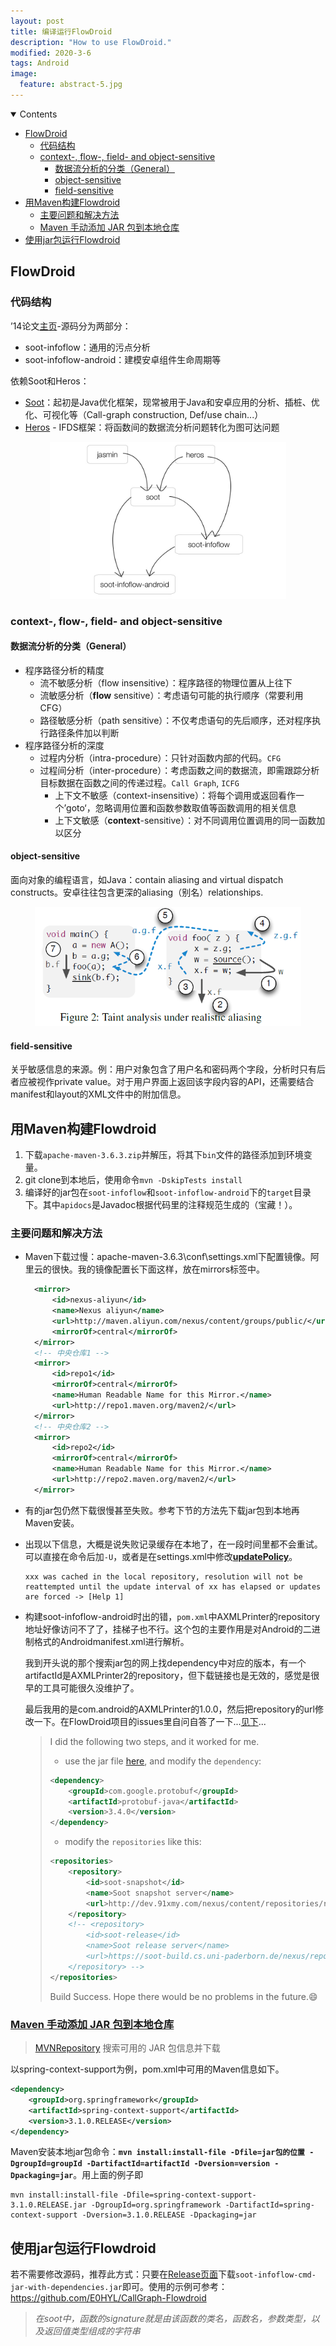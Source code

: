 ```yaml
---
layout: post
title: 编译运行FlowDroid
description: "How to use FlowDroid."
modified: 2020-3-6
tags: Android
image:
  feature: abstract-5.jpg
---
```

<details open><!-- 可选open -->
<summary>Contents</summary>
<div markdown="1">
<!-- TOC -->

- [FlowDroid](#flowdroid)
    - [代码结构](#代码结构)
    - [context-, flow-, field- and object-sensitive](#context--flow--field--and-object-sensitive)
        - [数据流分析的分类（General）](#数据流分析的分类general)
        - [object-sensitive](#object-sensitive)
        - [field-sensitive](#field-sensitive)
- [用Maven构建Flowdroid](#用maven构建flowdroid)
    - [主要问题和解决方法](#主要问题和解决方法)
    - [Maven 手动添加 JAR 包到本地仓库](#maven-手动添加-jar-包到本地仓库)
- [使用jar包运行Flowdroid](#使用jar包运行flowdroid)

<!-- /TOC -->
</div>
</details>

## FlowDroid

### 代码结构

’14论文[主页](https://blogs.uni-paderborn.de/sse/tools/flowdroid/)-源码分为两部分：

- soot-infoflow：通用的污点分析
- soot-infoflow-android：建模安卓组件生命周期等

依赖Soot和Heros：

* [Soot](https://sable.github.io/soot)：起初是Java优化框架，现常被用于Java和安卓应用的分析、插桩、优化、可视化等（Call-graph construction, Def/use chain...）
* [Heros](https://sable.github.io/heros) - IFDS框架：将函数间的数据流分析问题转化为图可达问题

<!--more-->

<p style="text-align:center"><img src="../images/flowdroid.jpg" style="zoom: 40%;" /></p>

### context-, flow-, field- and object-sensitive

#### 数据流分析的分类（General）
* 程序路径分析的精度
	* 流不敏感分析（flow insensitive）：程序路径的物理位置从上往下
	* 流敏感分析（**flow** sensitive）：考虑语句可能的执行顺序（常要利用CFG）
	* 路径敏感分析（path sensitive）：不仅考虑语句的先后顺序，还对程序执行路径条件加以判断
* 程序路径分析的深度
	* 过程内分析（intra-procedure）：只针对函数内部的代码。`CFG`
	* 过程间分析（inter-procedure）：考虑函数之间的数据流，即需跟踪分析目标数据在函数之间的传递过程。`Call Graph`, `ICFG`
		* 上下文不敏感（context-insensitive）：将每个调用或返回看作一个’goto‘，忽略调用位置和函数参数取值等函数调用的相关信息
		* 上下文敏感（**context**-sensitive）：对不同调用位置调用的同一函数加以区分

#### object-sensitive

面向对象的编程语言，如Java：contain aliasing and virtual dispatch constructs。安卓往往包含更深的aliasing（别名）relationships.

<p style="text-align:center"><img src="../images/aliasing.png" style="zoom: 67%;" /></p>

#### field-sensitive

关乎敏感信息的来源。例：用户对象包含了用户名和密码两个字段，分析时只有后者应被视作private value。对于用户界面上返回该字段内容的API，还需要结合manifest和layout的XML文件中的附加信息。

## 用Maven构建Flowdroid

1. 下载`apache-maven-3.6.3.zip`并解压，将其下`bin`文件的路径添加到环境变量。
2. git clone到本地后，使用命令`mvn -DskipTests install`
3. 编译好的jar包在`soot-infoflow`和`soot-infoflow-android`下的`target`目录下。其中`apidocs`是Javadoc根据代码里的注释规范生成的（宝藏！）。

### 主要问题和解决方法

- Maven下载过慢：apache-maven-3.6.3\conf\settings.xml下配置镜像。阿里云的很快。我的镜像配置长下面这样，放在mirrors标签中。

  ```xml
    <mirror>
        <id>nexus-aliyun</id>
        <name>Nexus aliyun</name>
        <url>http://maven.aliyun.com/nexus/content/groups/public/</url>
        <mirrorOf>central</mirrorOf>
    </mirror>
    <!-- 中央仓库1 -->
    <mirror>
        <id>repo1</id>
        <mirrorOf>central</mirrorOf>
        <name>Human Readable Name for this Mirror.</name>
        <url>http://repo1.maven.org/maven2/</url>
    </mirror>
    <!-- 中央仓库2 -->
    <mirror>
        <id>repo2</id>
        <mirrorOf>central</mirrorOf>
        <name>Human Readable Name for this Mirror.</name>
        <url>http://repo2.maven.org/maven2/</url>
    </mirror>
  ```

- 有的jar包仍然下载很慢甚至失败。参考下节的方法先下载jar包到本地再Maven安装。

- 出现以下信息，大概是说失败记录缓存在本地了，在一段时间里都不会重试。可以直接在命令后加`-U`，或者是在settings.xml中修改[**updatePolicy**](https://stackoverflow.com/questions/4856307/when-maven-says-resolution-will-not-be-reattempted-until-the-update-interval-of)。

  ```shell
  xxx was cached in the local repository, resolution will not be reattempted until the update interval of xx has elapsed or updates are forced -> [Help 1]
  ```

- 构建soot-infoflow-android时出的错，`pom.xml`中AXMLPrinter的repository地址好像访问不了了，挂梯子也不行。这个包的主要作用是对Android的二进制格式的Androidmanifest.xml进行解析。

  我到开头说的那个搜索jar包的网上找dependency中对应的版本，有一个artifactId是AXMLPrinter2的repository，但下载链接也是无效的，感觉是很早的工具可能很久没维护了。

  最后我用的是com.android的AXMLPrinter的1.0.0，然后把repository的url修改一下。在FlowDroid项目的issues里自问自答了一下...[见下](https://github.com/secure-software-engineering/FlowDroid/issues/237)...

  > I did the following two steps, and it worked for me.
  >
  > - use the jar file [here](https://mvnrepository.com/artifact/com.android/AXMLPrinter/1.0.0), and modify the `dependency`:
  >
  > ```xml
  > <dependency>
  > 	<groupId>com.google.protobuf</groupId>
  > 	<artifactId>protobuf-java</artifactId>
  > 	<version>3.4.0</version>
  > </dependency>
  > ```
  >
  >
  > - modify the `repositories` like this:
  >
  > ```xml
  > <repositories>
  > 	<repository>
  > 		<id>soot-snapshot</id>
  > 		<name>Soot snapshot server</name>
  > 		<url>http://dev.91xmy.com/nexus/content/repositories/releases/</url>
  > 	</repository>
  > 	<!-- <repository>
  > 		<id>soot-release</id>
  > 		<name>Soot release server</name>
  > 		<url>https://soot-build.cs.uni-paderborn.de/nexus/repository/soot-release/</url>
  > 	</repository> -->
  > </repositories>
  > ```
  >
  > Build Success. Hope there would be no problems in the future.😄

### [Maven 手动添加 JAR 包到本地仓库](http://www.blogjava.net/fancydeepin/archive/2012/06/12/maven3-install-jar.html)

> [MVNRepository](http://mvnrepository.com/) 搜索可用的 JAR 包信息并下载

以spring-context-support为例，pom.xml中可用的Maven信息如下。

```xml
<dependency>
    <groupId>org.springframework</groupId>
    <artifactId>spring-context-support</artifactId>
    <version>3.1.0.RELEASE</version>
</dependency>
```

Maven安装本地jar包命令：**`mvn install:install-file -Dfile=jar包的位置 -DgroupId=groupId -DartifactId=artifactId -Dversion=version -Dpackaging=jar`**。用上面的例子即

```shell
mvn install:install-file -Dfile=spring-context-support-3.1.0.RELEASE.jar -DgroupId=org.springframework -DartifactId=spring-context-support -Dversion=3.1.0.RELEASE -Dpackaging=jar
```

## 使用jar包运行Flowdroid

若不需要修改源码，推荐此方式：只要在[Release页面](https://github.com/secure-software-engineering/FlowDroid/releases)下载`soot-infoflow-cmd-jar-with-dependencies.jar`即可。使用的示例可参考：https://github.com/E0HYL/CallGraph-Flowdroid

> *在soot中，函数的signature就是由该函数的类名，函数名，参数类型，以及返回值类型组成的字符串*
